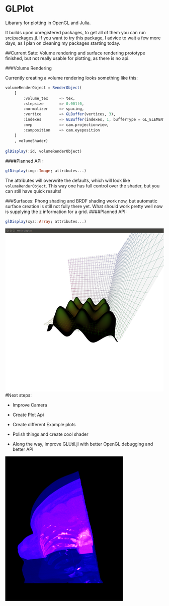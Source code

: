 # GLPlot
Libarary for plotting in OpenGL and Julia.

It builds upon unregistered packages, to get all of them you can run src/packages.jl.
If you want to try this package, I advice to wait a few more days, as I plan on cleaning my packages starting today.


##Current Sate: 
Volume rendering and surface rendering prototype finished, but not really usable for plotting, as there is no api.

###Volume Rendering

Currently creating a volume rendering looks something like this:

```Julia
volumeRenderObject = RenderObject(
	[
		:volume_tex 	=> tex,
		:stepsize 		=> 0.001f0,
		:normalizer 	=> spacing, 
		:vertice 		=> GLBuffer(vertices, 3),
		:indexes 		=> GLBuffer(indexes, 1, bufferType = GL_ELEMENT_ARRAY_BUFFER),
		:mvp 			=> cam.projectionview,
		:camposition	=> cam.eyeposition
	]
	, volumeShader)

glDisplay(:id, volumeRenderObject)
```

####Planned API:
```Julia
glDisplay(img::Image; attributes...)
```
The attributes will overwrite the defaults, which will look like `volumeRenderObject`.
This way one has full control over the shader, but you can still have quick results!

###Surfaces:
Phong shading and BRDF shading work now, but automatic surface creation is still not fully there yet.
What should work pretty well now is supplying the z information for a grid.
####Planned API:
```Julia
glDisplay(xyz::Array; attributes...)
```
![Surface](/doc/surface.png "Surface with Phong shader")
#Next steps:

- Improve Camera

- Create Plot Api

- Create different Example plots

- Polish things and create cool shader

- Along the way, improve GLUtil.jl with better OpenGL debugging and better API


![Volume](/doc/volume1.png "Maximum intensity projection with basic transfer function")
